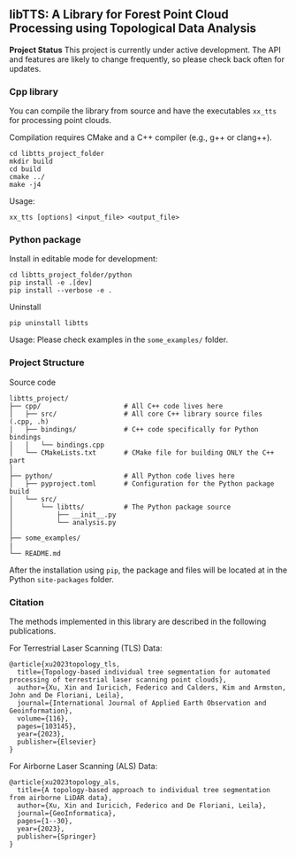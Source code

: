 ## libTTS: A Library for Forest Point Cloud Processing using Topological Data Analysis

**Project Status**
This project is currently under active development. 
The API and features are likely to change frequently, so please check back often for updates.

### Cpp library
You can compile the library from source and have the executables `xx_tts` for processing point clouds.

Compilation requires CMake and a C++ compiler (e.g., g++ or clang++).
```
cd libtts_project_folder
mkdir build
cd build
cmake ../
make -j4
```

Usage:
```
xx_tts [options] <input_file> <output_file>
```
### Python package 

Install in editable mode for development:
```
cd libtts_project_folder/python
pip install -e .[dev]
pip install --verbose -e .
```

Uninstall 
```
pip uninstall libtts
```

Usage:
Please check examples in the `some_examples/` folder.


### Project Structure
Source code

```
libtts_project/
├── cpp/                     # All C++ code lives here
│   ├── src/                 # All core C++ library source files (.cpp, .h)
│   ├── bindings/            # C++ code specifically for Python bindings
│   │   └── bindings.cpp
│   └── CMakeLists.txt       # CMake file for building ONLY the C++ part
│
├── python/                  # All Python code lives here
│   ├── pyproject.toml       # Configuration for the Python package build
│   └── src/
│       └── libtts/          # The Python package source
│           ├── __init__.py
│           └── analysis.py
│
├── some_examples/
|
└── README.md
```

After the installation using `pip`,  the package and files will be located at in the Python `site-packages` folder.

### Citation
The methods implemented in this library are described in the following publications. 

For Terrestrial Laser Scanning (TLS) Data:
```
@article{xu2023topology_tls,
  title={Topology-based individual tree segmentation for automated processing of terrestrial laser scanning point clouds},
  author={Xu, Xin and Iuricich, Federico and Calders, Kim and Armston, John and De Floriani, Leila},
  journal={International Journal of Applied Earth Observation and Geoinformation},
  volume={116},
  pages={103145},
  year={2023},
  publisher={Elsevier}
}
```

For Airborne Laser Scanning (ALS) Data:
```
@article{xu2023topology_als,
  title={A topology-based approach to individual tree segmentation from airborne LiDAR data},
  author={Xu, Xin and Iuricich, Federico and De Floriani, Leila},
  journal={GeoInformatica},
  pages={1--30},
  year={2023},
  publisher={Springer}
}
```